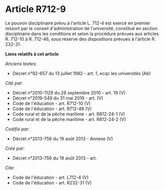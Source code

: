 # Article R712-9

Le pouvoir disciplinaire prévu à l'article L. 712-4 est exercé en premier ressort par le conseil d'administration de
l'université, constitué en section disciplinaire dans les conditions et selon la procédure prévues aux articles R. 712-10 à
R. 712-46, sous réserve des dispositions prévues à l'article R. 232-31.

**Liens relatifs à cet article**

_Anciens textes_:

  - Décret n°92-657 du 13 juillet 1992 - art. 1, ecqc les universités (Ab)

_Cité par_:

  - Décret n°2010-1129 du 28 septembre 2010 - art. 19 (V)
  - Décret n°2019-549 du 31 mai 2019 - art. (V)
  - Code de l'éducation - art. R712-10 (V)
  - Code de l'éducation - art. R712-46 (V)
  - Code rural et de la pêche maritime - art. R812-24-1 (V)
  - Code rural et de la pêche maritime - art. R812-24-2 (V)

_Codifié par_:

  - Décret n°2013-756 du 19 août 2013 -  Annexe (V)

_Créé par_:

  - Décret n°2013-756 du 19 août 2013 - art.

_Cite_:

  - Code de l'éducation - art. L712-4 (V)
  - Code de l'éducation - art. R232-31 (V)
